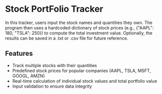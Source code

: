 # Stock PortFolio Tracker

In this tracker, users input the stock names and quantities they own. The program then uses a hardcoded dictionary of stock prices (e.g., {"AAPL": 180, "TSLA": 250}) to compute the total investment value. Optionally, the results can be saved in a .txt or .csv file for future reference.

## Features

-  Track multiple stocks with their quantities
- Predefined stock prices for popular companies (AAPL, TSLA, MSFT, GOOGL, AMZN)
- Real-time calculation of individual stock values and total portfolio value
- Input validation to ensure data integrity
